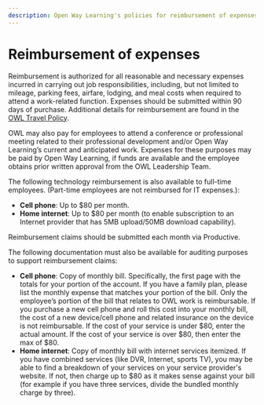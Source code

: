 ```yaml
---
description: Open Way Learning's policies for reimbursement of expenses
---
```


# Reimbursement of expenses
Reimbursement is authorized for all reasonable and necessary expenses incurred in carrying out job responsibilities, including, but not limited to mileage, parking fees, airfare, lodging, and meal costs when required to attend a work-related function. Expenses should be submitted within 90 days of purchase. Additional details for reimbursement are found in the [OWL Travel Policy](https://docs.google.com/document/d/1_lvw8vxFSF2Qf0LbIIPfAN4ur2GNZEkgTKLCkuOhJ0o/edit?usp=sharing).

OWL may also pay for employees to attend a conference or professional meeting related to their professional development and/or Open Way Learning’s current and anticipated work.  Expenses for these purposes may be paid by Open Way Learning, if funds are available and the employee obtains prior written approval from the OWL Leadership Team.

The following technology reimbursement is also available to full-time employees. (Part-time employees are not reimbursed for IT expenses.):

* **Cell phone**: Up to $80 per month.  
* **Home internet**: Up to $80 per month (to enable subscription to an Internet provider that has 5MB upload/50MB download capability).

Reimbursement claims should be submitted each month via Productive.

The following documentation must also be available for auditing purposes to support reimbursement claims:

* **Cell phone**: Copy of monthly bill. Specifically, the first page with the totals for your portion of the account. If you have a family plan, please list the monthly expense that matches your portion of the bill. Only the employee’s portion of the bill that relates to OWL work is reimbursable.  If you purchase a new cell phone and roll this cost into your monthly bill, the cost of a new device/cell phone and related insurance on the device is not reimbursable.  If the cost of your service is under $80, enter the actual amount. If the cost of your service is over $80, then enter the max of $80.   
* **Home internet**: Copy of monthly bill with internet services itemized. If you have combined services (like DVR, Internet, sports TV), you may be able to find a breakdown of your services on your service provider's website. If not, then charge up to $80 as it makes sense against your bill (for example if you have three services, divide the bundled monthly charge by three). 